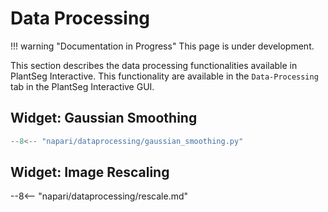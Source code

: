 # Data Processing

!!! warning "Documentation in Progress"
    This page is under development.

This section describes the data processing functionalities available in PlantSeg Interactive. This functionality are available in the `Data-Processing` tab in the PlantSeg Interactive GUI.

## Widget: Gaussian Smoothing

```python exec="1" html="1"
--8<-- "napari/dataprocessing/gaussian_smoothing.py"
```

## Widget: Image Rescaling

--8<-- "napari/dataprocessing/rescale.md"
